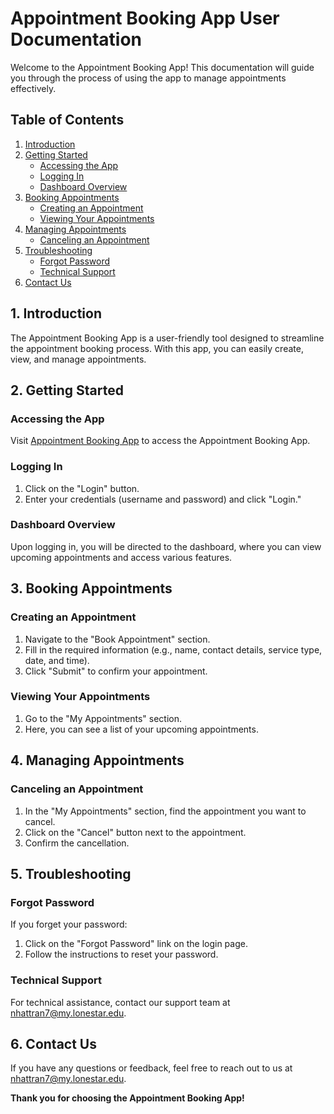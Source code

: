 # Appointment Booking App User Documentation

Welcome to the Appointment Booking App! This documentation will guide you through the process of using the app to manage appointments effectively.

## Table of Contents

1. [Introduction](#1-introduction)
2. [Getting Started](#2-getting-started)
   - [Accessing the App](#accessing-the-app)
   - [Logging In](#logging-in)
   - [Dashboard Overview](#dashboard-overview)
3. [Booking Appointments](#3-booking-appointments)
   - [Creating an Appointment](#creating-an-appointment)
   - [Viewing Your Appointments](#viewing-your-appointments)
4. [Managing Appointments](#4-managing-appointments)
   - [Canceling an Appointment](#canceling-an-appointment)
5. [Troubleshooting](#5-troubleshooting)
   - [Forgot Password](#forgot-password)
   - [Technical Support](#technical-support)
6. [Contact Us](#6-contact-us)

## 1. Introduction

The Appointment Booking App is a user-friendly tool designed to streamline the appointment booking process. With this app, you can easily create, view, and manage appointments.

## 2. Getting Started

### Accessing the App

Visit [Appointment Booking App](https://appointmentscheduling.netlify.app/) to access the Appointment Booking App.

### Logging In

1. Click on the "Login" button.
2. Enter your credentials (username and password) and click "Login."

### Dashboard Overview

Upon logging in, you will be directed to the dashboard, where you can view upcoming appointments and access various features.

## 3. Booking Appointments

### Creating an Appointment

1. Navigate to the "Book Appointment" section.
2. Fill in the required information (e.g., name, contact details, service type, date, and time).
3. Click "Submit" to confirm your appointment.

### Viewing Your Appointments

1. Go to the "My Appointments" section.
2. Here, you can see a list of your upcoming appointments.

## 4. Managing Appointments

### Canceling an Appointment

1. In the "My Appointments" section, find the appointment you want to cancel.
2. Click on the "Cancel" button next to the appointment.
3. Confirm the cancellation.

## 5. Troubleshooting

### Forgot Password

If you forget your password:

1. Click on the "Forgot Password" link on the login page.
2. Follow the instructions to reset your password.

### Technical Support

For technical assistance, contact our support team at [nhattran7@my.lonestar.edu](mailto:nhattran7@my.lonestar.edu).

## 6. Contact Us

If you have any questions or feedback, feel free to reach out to us at [nhattran7@my.lonestar.edu](mailto:nhattran7@my.lonestar.edu).

**Thank you for choosing the Appointment Booking App!**
